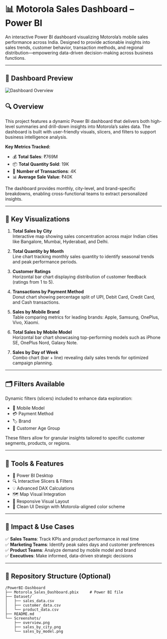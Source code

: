 # 📊 Motorola Sales Dashboard – Power BI

An interactive Power BI dashboard visualizing Motorola’s mobile sales performance across India. Designed to provide actionable insights into sales trends, customer behavior, transaction methods, and regional distribution—empowering data-driven decision-making across business functions.

---
## 📸 Dashboard Preview

![Dashboard Overview](Screenshots/dashboard.png)
## 🔍 Overview

This project features a dynamic Power BI dashboard that delivers both high-level summaries and drill-down insights into Motorola’s sales data. The dashboard is built with user-friendly visuals, slicers, and filters to support business intelligence analysis.

**Key Metrics Tracked:**
- 💰 **Total Sales**: ₹769M  
- 📦 **Total Quantity Sold**: 19K  
- 🧾 **Number of Transactions**: 4K  
- 📊 **Average Sale Value**: ₹40K  

The dashboard provides monthly, city-level, and brand-specific breakdowns, enabling cross-functional teams to extract personalized insights.

---

## 📌 Key Visualizations

1. **Total Sales by City**  
   Interactive map showing sales concentration across major Indian cities like Bangalore, Mumbai, Hyderabad, and Delhi.

2. **Total Quantity by Month**  
   Line chart tracking monthly sales quantity to identify seasonal trends and peak performance periods.

3. **Customer Ratings**  
   Horizontal bar chart displaying distribution of customer feedback (ratings from 1 to 5).

4. **Transactions by Payment Method**  
   Donut chart showing percentage split of UPI, Debit Card, Credit Card, and Cash transactions.

5. **Sales by Mobile Brand**  
   Table comparing metrics for leading brands: Apple, Samsung, OnePlus, Vivo, Xiaomi.

6. **Total Sales by Mobile Model**  
   Horizontal bar chart showcasing top-performing models such as iPhone SE, OnePlus Nord, Galaxy Note.

7. **Sales by Day of Week**  
   Combo chart (bar + line) revealing daily sales trends for optimized campaign planning.

---

## 🗂️ Filters Available

Dynamic filters (slicers) included to enhance data exploration:
- 📱 Mobile Model  
- 💳 Payment Method  
- 🏷️ Brand  
- 👥 Customer Age Group  

These filters allow for granular insights tailored to specific customer segments, products, or regions.

---

## 🧰 Tools & Features

- 📌 Power BI Desktop  
- 🔍 Interactive Slicers & Filters  
- 💡 Advanced DAX Calculations  
- 🗺️ Map Visual Integration  
- 📐 Responsive Visual Layout  
- 🎨 Clean UI Design with Motorola-aligned color scheme  

---

## 🎯 Impact & Use Cases

✅ **Sales Teams**: Track KPIs and product performance in real time  
✅ **Marketing Teams**: Identify peak sales days and customer preferences  
✅ **Product Teams**: Analyze demand by mobile model and brand  
✅ **Executives**: Make informed, data-driven strategic decisions  

---

## 📂 Repository Structure (Optional)

```plaintext
/PowerBI-Dashboard
├── Motorola_Sales_Dashboard.pbix     # Power BI file
├── Dataset/
│   ├── sales_data.csv
│   ├── customer_data.csv
│   └── product_data.csv
├── README.md
└── Screenshots/
    ├── overview.png
    ├── sales_by_city.png
    └── sales_by_model.png
